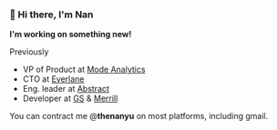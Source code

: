 ### 👋 Hi there, I'm Nan 

**I'm working on something new!**

Previously
- VP of Product at [Mode Analytics](https://mode.com/)
- CTO at [Everlane](https://www.everlane.com/)
- Eng. leader at [Abstract](https://www.abstract.com/)
- Developer at [GS](https://www.goldmansachs.com/) & [Merrill](https://www.ml.com/)

You can contract me @**thenanyu** on most platforms, including gmail.
